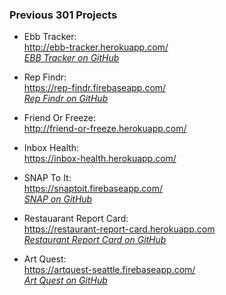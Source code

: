 ### Previous 301 Projects
- Ebb Tracker:  
http://ebb-tracker.herokuapp.com/    
_[EBB Tracker on GitHub](https://github.com/CarrieShort/ebb-tracker/tree/862009d9128051d176b55d452544ce13ed21e692)_  

- Rep Findr:  
https://rep-findr.firebaseapp.com/  
_[Rep Findr on GitHub](https://github.com/stefuhnee/rep-findr)_

- Friend Or Freeze:  
http://friend-or-freeze.herokuapp.com/

- Inbox Health:  
https://inbox-health.herokuapp.com/

- SNAP To It:  
https://snaptoit.firebaseapp.com/  
_[SNAP on GitHub](https://github.com/mevans72/code-301-final-project)_

- Restauarant Report Card:  
https://restaurant-report-card.herokuapp.com  
_[Restaurant Report Card on GitHub](https://github.com/kbeame/restaurant-report-card)_

- Art Quest:  
https://artquest-seattle.firebaseapp.com/  
_[Art Quest on GitHub](https://github.com/tanyaweaver/artquest-seattle)_
